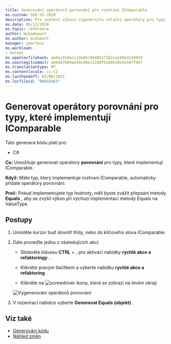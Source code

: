 ```yaml
---
title: Generování operátorů porovnání pro rozhraní IComparable
ms.custom: SEO-VS-2020
description: Pro zvýšení výkonu vygenerujte relační operátory pro typy, které implementují IComparable.
ms.date: 05/12/2020
ms.topic: reference
author: mikadumont
ms.author: midumont
manager: jmartens
ms.workload:
- dotnet
ms.openlocfilehash: ee0ac916bcc13e6bc89485171b2ce145b31dd919
ms.sourcegitcommit: ae6d47b09a439cd0e13180f5e89510e3e347fd47
ms.translationtype: MT
ms.contentlocale: cs-CZ
ms.lasthandoff: 02/08/2021
ms.locfileid: "99932563"
---
```

# <a name="generate-comparison-operators-for-types-that-implement-icomparable"></a>Generovat operátory porovnání pro typy, které implementují IComparable

Tato generace kódu platí pro:

- C#

**Co:** Umožňuje generovat operátory **porovnání** pro typy, které implementují IComparable.

**Když:** Máte typ, který implementuje rozhraní IComparable, automaticky přidáte operátory porovnání.

**Proč:** Pokud implementujete typ hodnoty, měli byste zvážit přepsání metody **Equals** , aby se zvýšil výkon při výchozí implementaci metody Equals na ValueType.

## <a name="how-to"></a>Postupy

1. Umístěte kurzor buď dovnitř třídy, nebo do klíčového slova IComparable.

2. Dále proveďte jednu z následujících akcí:

   - Stiskněte klávesu **CTRL** + **.** pro aktivaci nabídky **rychlé akce a refaktoringy** .

   - Klikněte pravým tlačítkem a vyberte nabídku **rychlé akce a refaktoring** .

   - Klikněte na ![screwdriver](../media/screwdriver-icon.png) ikona, která se zobrazí na levém okraji

   ![Vygenerování operátorů porovnání](media/generate-comparison-operators.png)

3. V rozevírací nabídce vyberte **Generovat Equals (objekt)** .

## <a name="see-also"></a>Viz také

- [Generování kódu](../code-generation-in-visual-studio.md)
- [Náhled změn](../../ide/preview-changes.md)
